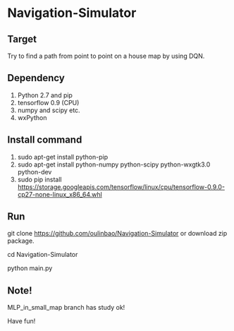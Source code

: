 # Navigation-Simulator

## Target
Try to find a path from point to point on a house map by using DQN.

## Dependency
1. Python 2.7 and pip
2. tensorflow 0.9 (CPU)
3. numpy and scipy etc.
4. wxPython

## Install command
1. sudo apt-get install python-pip
2. sudo apt-get install python-numpy python-scipy python-wxgtk3.0 python-dev
3. sudo pip install https://storage.googleapis.com/tensorflow/linux/cpu/tensorflow-0.9.0-cp27-none-linux_x86_64.whl

## Run
git clone https://github.com/oulinbao/Navigation-Simulator or download zip package.

cd Navigation-Simulator

python main.py

## Note!
MLP_in_small_map branch has study ok!

Have fun!
